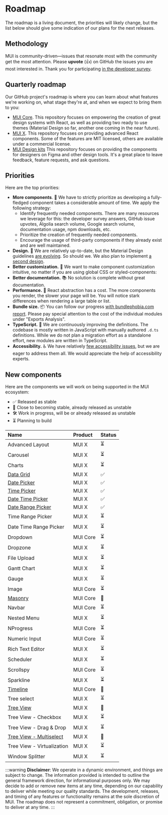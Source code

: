# Roadmap

<p class="description">The roadmap is a living document, the priorities will likely change, but the list below should give some indication of our plans for the next releases.</p>

## Methodology

MUI is community-driven—issues that resonate most with the community get the most attention.
Please **upvote** (👍) on GitHub the issues you are most interested in.
Thank you for participating [in the developer survey](/blog/2021-developer-survey-results/).

## Quarterly roadmap

Our GitHub project's roadmap is where you can learn about what features we're working on, what stage they're at, and when we expect to bring them to you:

- [MUI Core](https://github.com/orgs/mui/projects/18/views/1).
  This repository focuses on empowering the creation of great design systems with React, as well as providing two ready to use themes (Material Design so far, another one coming in the near future).
- [MUI X](https://github.com/mui/mui-x/projects/1).
  This repository focuses on providing advanced React components.
  Some of the features are MIT licensed, others are available under a commercial license.
- [MUI Design kits](https://github.com/mui/mui-design-kits/projects/1)
  This repository focuses on providing the components for designers on Figma and other design tools.
  It's a great place to leave feedback, feature requests, and ask questions.

## Priorities

Here are the top priorities:

- **More components**. 🧰 We have to strictly prioritize as developing a fully-fledged component takes a considerable amount of time.
  We apply the following strategy:
  - Identify frequently needed components. There are many resources we leverage for this: the developer survey answers, GitHub issue upvotes, Algolia search volume, Google search volume, documentation usage, npm downloads, etc.
  - Prioritize the creation of frequently needed components.
  - Encourage the usage of third-party components if they already exist and are well maintained.
- **Design.** 🎀 We are relatively up-to-date, but the Material Design guidelines [are evolving](https://material.io/blog/). So should we. We also plan to implement [a second design](https://github.com/mui/material-ui/issues/22485).
- **Better customization.** 💅 We want to make component customization intuitive, no matter if you are using global CSS or styled-components:
- **Better documentation.** 📚 No solution is complete without great documentation.
- **Performance.** 🚀 React abstraction has a cost. The more components you render, the slower your page will be. You will notice stark differences when rendering a large table or list.
- **Bundle size.** 📦 You can follow our progress [with bundlephobia.com report](https://bundlephobia.com/package/@mui/material). Please pay special attention to the cost of the individual modules under "Exports Analysis".
- **TypeScript.** 📏 We are continuously improving the definitions. The codebase is mostly written in JavaScript with manually authored `.d.ts` definitions. While we do not plan a migration effort as a standalone effort, new modules are written in TypeScript.
- **Accessibility.** ♿️ We have relatively [few accessibility issues](https://darekkay.com/blog/accessible-ui-frameworks/), but we are eager to address them all. We would appreciate the help of accessibility experts.

## New components

Here are the components we will work on being supported in the MUI ecosystem:

- ✅ Released as stable
- 🧪 Close to becoming stable, already released as unstable
- 🛠 Work in progress, will be or already released as unstable
- ⏳ Planning to build

| Name                                                                     | Product  | Status |
| :----------------------------------------------------------------------- | :------- | :----- |
| Advanced Layout                                                          | MUI X    | ⏳     |
| Carousel                                                                 | MUI X    | ⏳     |
| Charts                                                                   | MUI X    | ⏳     |
| [Data Grid](/x/react-data-grid/)                                         | MUI X    | ✅     |
| [Date Picker](/x/react-date-pickers/date-picker/)                        | MUI X    | ✅     |
| [Time Picker](/x/react-date-pickers/time-picker/)                        | MUI X    | ✅     |
| [Date Time Picker](/x/react-date-pickers/date-time-picker/)              | MUI X    | ✅     |
| [Date Range Picker](/x/react-date-pickers/date-range-picker/)            | MUI X    | ✅     |
| Time Range Picker                                                        | MUI X    | ⏳     |
| Date Time Range Picker                                                   | MUI X    | ⏳     |
| Dropdown                                                                 | MUI Core | ⏳     |
| Dropzone                                                                 | MUI X    | ⏳     |
| File Upload                                                              | MUI X    | ⏳     |
| Gantt Chart                                                              | MUI X    | ⏳     |
| Gauge                                                                    | MUI X    | ⏳     |
| Image                                                                    | MUI Core | ⏳     |
| [Masonry](/material-ui/react-masonry/)                                   | MUI Core | 🧪     |
| Navbar                                                                   | MUI Core | ⏳     |
| Nested Menu                                                              | MUI X    | ⏳     |
| NProgress                                                                | MUI Core | ⏳     |
| Numeric Input                                                            | MUI Core | ⏳     |
| Rich Text Editor                                                         | MUI X    | ⏳     |
| Scheduler                                                                | MUI X    | ⏳     |
| Scrollspy                                                                | MUI Core | ⏳     |
| Sparkline                                                                | MUI X    | ⏳     |
| [Timeline](/material-ui/react-timeline/)                                 | MUI Core | 🧪     |
| Tree select                                                              | MUI X    | ⏳     |
| [Tree View](/material-ui/react-tree-view/)                               | MUI X    | 🧪     |
| Tree View - Checkbox                                                     | MUI X    | ⏳     |
| Tree View - Drag & Drop                                                  | MUI X    | ⏳     |
| [Tree View - Multiselect](/material-ui/react-tree-view/#multi-selection) | MUI X    | 🧪     |
| Tree View - Virtualization                                               | MUI X    | ⏳     |
| Window Splitter                                                          | MUI X    | ⏳     |

:::warning
**Disclaimer**: We operate in a dynamic environment, and things are subject to change. The information provided is intended to outline the general framework direction, for informational purposes only. We may decide to add or remove new items at any time, depending on our capability to deliver while meeting our quality standards. The development, releases, and timing of any features or functionality remains at the sole discretion of MUI. The roadmap does not represent a commitment, obligation, or promise to deliver at any time.
:::
